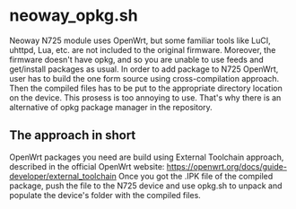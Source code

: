 # neoway_opkg.sh
Neoway N725 module uses OpenWrt, but some familiar tools like LuCI, uhttpd, Lua, etc. are not included to the original firmware. Moreover, the firmware doesn't have opkg, and so you are unable to use feeds and get/install packages as usual.
In order to add package to N725 OpenWrt, user has to build the one form source using cross-compilation approach. Then the compiled files has to be put to the appropriate directory location on the device.
This prosess is too annoying to use. That's why there is an alternative of opkg package manager in the repository.

## The approach in short
OpenWrt packages you need are build using External Toolchain approach, described in the official OpenWrt website: https://openwrt.org/docs/guide-developer/external_toolchain
Once you got the .IPK file of the compiled package, push the file to the N725 device and use opkg.sh to unpack and populate the device's folder with the compiled files.
